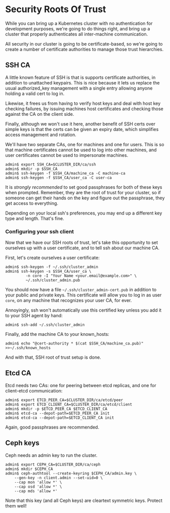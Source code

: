 # Security Roots Of Trust

While you can bring up a Kubernetes cluster with no authentication for
development purposes, we're going to do things right, and bring up a
cluster that properly authenticates all inter-machine communication.

All security in our cluster is going to be certificate-based, so we're
going to create a number of certificate authorities to manage those
trust hierarchies.

## SSH CA

A little known feature of SSH is that is supports certificate
authorities, in addition to unattached keypairs. This is nice because
it lets us replace the usual authorized_key management with a single
entry allowing anyone holding a valid cert to log in.

Likewise, it frees us from having to verify host keys and deal with
host key checking failures, by issuing machines host certificates and
checking those against the CA on the client side.

Finally, although we won't use it here, another benefit of SSH certs over simple keys is that the certs can be given an expiry date, which simplifies access management and rotation.

We'll have two separate CAs, one for machines and one for users. This
is so that machine certificates cannot be used to log into other
machines, and user certificates cannot be used to impersonate
machines.

```console
admin$ export SSH_CA=$CLUSTER_DIR/ca/ssh
admin$ mkdir -p $SSH_CA
admin$ ssh-keygen -f $SSH_CA/machine_ca -C machine-ca
admin$ ssh-keygen -f $SSH_CA/user_ca -C user-ca
```

It is _strongly recommended_ to set good passphrases for both of these
keys when prompted. Remember, they are the root of trust for your
cluster, so if someone can get their hands on the key and figure out
the passphrase, they get access to everything.

Depending on your local ssh's preferences, you may end up a different
key type and length. That's fine.

### Configuring your ssh client

Now that we have our SSH roots of trust, let's take this opportunity
to set ourselves up with a user certificate, and to tell ssh about our
machine CA.

First, let's create ourselves a user certificate:

```console
admin$ ssh-keygen -f ~/.ssh/cluster_admin
admin$ ssh-keygen -s $SSH_CA/user_ca \
         -n core -I "Your Name <your.email@example.com>" \
         ~/.ssh/cluster_admin.pub
```

You should now have a file `~/.ssh/cluster_admin-cert.pub` in addition
to your public and private keys. This certificate will allow you to
log in as user `core`, on any machine that recognizes your user CA,
for ever.

Annoyingly, ssh won't automatically use this certified key unless you
add it to your SSH agent by hand:

```console
admin$ ssh-add ~/.ssh/cluster_admin
```

Finally, add the machine CA to your known_hosts:

```console
admin$ echo "@cert-authority * $(cat $SSH_CA/machine_ca.pub)" >>~/.ssh/known_hosts
```

And with that, SSH root of trust setup is done.

## Etcd CA

Etcd needs two CAs: one for peering between etcd replicas, and one for
client-etcd communication:

```console
admin$ export ETCD_PEER_CA=$CLUSTER_DIR/ca/etcd/peer
admin$ export ETCD_CLIENT_CA=$CLUSTER_DIR/ca/etcd/client
admin$ mkdir -p $ETCD_PEER_CA $ETCD_CLIENT_CA
admin$ etcd-ca --depot-path=$ETCD_PEER_CA init
admin$ etcd-ca --depot-path=$ETCD_CLIENT_CA init
```

Again, good passphrases are recommended.

## Ceph keys

Ceph needs an admin key to run the cluster.

```console
admin$ export CEPH_CA=$CLUSTER_DIR/ca/ceph
admin$ mkdir $CEPH_CA
admin$ ceph-authtool --create-keyring $CEPH_CA/admin.key \
    --gen-key -n client.admin --set-uid=0 \
    --cap mon 'allow *' \
    --cap osd 'allow *' \
    --cap mds 'allow *'
```

Note that this key (and all Ceph keys) are cleartext symmetric
keys. Protect them well!
